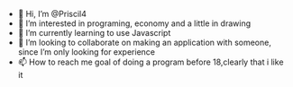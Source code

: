 - 👋 Hi, I’m @Priscil4
- 👀 I’m interested in programing, economy and a little in drawing
- 🌱 I’m currently learning to use Javascript
- 💞️ I’m looking to collaborate on making an application with someone, since I’m only looking for experience
- 📫 How to reach me goal of doing a program before 18,clearly that i like it

<!---
Priscil4/Priscil4 is a ✨ special ✨ repository because its `README.md` (this file) appears on your GitHub profile.
You can click the Preview link to take a look at your changes.
--->
